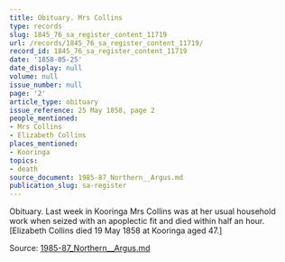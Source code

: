 ```yaml
---
title: Obituary. Mrs Collins
type: records
slug: 1845_76_sa_register_content_11719
url: /records/1845_76_sa_register_content_11719/
record_id: 1845_76_sa_register_content_11719
date: '1858-05-25'
date_display: null
volume: null
issue_number: null
page: '2'
article_type: obituary
issue_reference: 25 May 1858, page 2
people_mentioned:
- Mrs Collins
- Elizabeth Collins
places_mentioned:
- Kooringa
topics:
- death
source_document: 1985-87_Northern__Argus.md
publication_slug: sa-register
---
```


Obituary.  Last week in Kooringa Mrs Collins was at her usual household work when seized with an apoplectic fit and died within half an hour.  [Elizabeth Collins died 19 May 1858 at Kooringa aged 47.]


Source: [1985-87_Northern__Argus.md](/downloads/markdown/1985-87_Northern__Argus.md)

